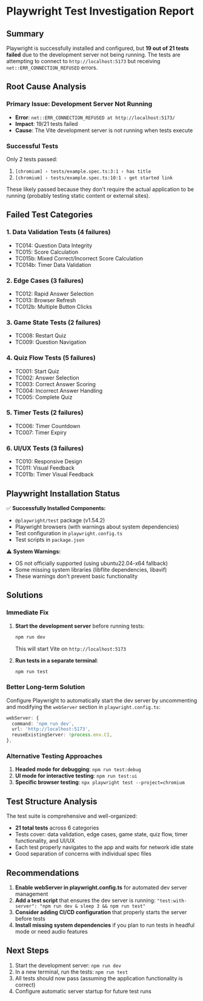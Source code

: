 # Playwright Test Investigation Report

## Summary
Playwright is successfully installed and configured, but **19 out of 21 tests failed** due to the development server not being running. The tests are attempting to connect to `http://localhost:5173` but receiving `net::ERR_CONNECTION_REFUSED` errors.

## Root Cause Analysis

### Primary Issue: Development Server Not Running
- **Error**: `net::ERR_CONNECTION_REFUSED at http://localhost:5173/`
- **Impact**: 19/21 tests failed
- **Cause**: The Vite development server is not running when tests execute

### Successful Tests
Only 2 tests passed:
1. `[chromium] › tests/example.spec.ts:3:1 › has title`
2. `[chromium] › tests/example.spec.ts:10:1 › get started link`

These likely passed because they don't require the actual application to be running (probably testing static content or external sites).

## Failed Test Categories

### 1. Data Validation Tests (4 failures)
- TC014: Question Data Integrity
- TC015: Score Calculation  
- TC015b: Mixed Correct/Incorrect Score Calculation
- TC014b: Timer Data Validation

### 2. Edge Cases (3 failures)
- TC012: Rapid Answer Selection
- TC013: Browser Refresh
- TC012b: Multiple Button Clicks

### 3. Game State Tests (2 failures)
- TC008: Restart Quiz
- TC009: Question Navigation

### 4. Quiz Flow Tests (5 failures)
- TC001: Start Quiz
- TC002: Answer Selection
- TC003: Correct Answer Scoring
- TC004: Incorrect Answer Handling
- TC005: Complete Quiz

### 5. Timer Tests (2 failures)
- TC006: Timer Countdown
- TC007: Timer Expiry

### 6. UI/UX Tests (3 failures)
- TC010: Responsive Design
- TC011: Visual Feedback
- TC011b: Timer Visual Feedback

## Playwright Installation Status

✅ **Successfully Installed Components:**
- `@playwright/test` package (v1.54.2)
- Playwright browsers (with warnings about system dependencies)
- Test configuration in `playwright.config.ts`
- Test scripts in `package.json`

⚠️ **System Warnings:**
- OS not officially supported (using ubuntu22.04-x64 fallback)
- Some missing system libraries (libflite dependencies, libavif)
- These warnings don't prevent basic functionality

## Solutions

### Immediate Fix
1. **Start the development server** before running tests:
   ```bash
   npm run dev
   ```
   This will start Vite on `http://localhost:5173`

2. **Run tests in a separate terminal**:
   ```bash
   npm run test
   ```

### Better Long-term Solution
Configure Playwright to automatically start the dev server by uncommenting and modifying the `webServer` section in `playwright.config.ts`:

```typescript
webServer: {
  command: 'npm run dev',
  url: 'http://localhost:5173',
  reuseExistingServer: !process.env.CI,
},
```

### Alternative Testing Approaches
1. **Headed mode for debugging**: `npm run test:debug`
2. **UI mode for interactive testing**: `npm run test:ui`
3. **Specific browser testing**: `npx playwright test --project=chromium`

## Test Structure Analysis
The test suite is comprehensive and well-organized:
- **21 total tests** across 6 categories
- Tests cover: data validation, edge cases, game state, quiz flow, timer functionality, and UI/UX
- Each test properly navigates to the app and waits for network idle state
- Good separation of concerns with individual spec files

## Recommendations

1. **Enable webServer in playwright.config.ts** for automated dev server management
2. **Add a test script** that ensures the dev server is running: `"test:with-server": "npm run dev & sleep 3 && npm run test"`
3. **Consider adding CI/CD configuration** that properly starts the server before tests
4. **Install missing system dependencies** if you plan to run tests in headful mode or need audio features

## Next Steps

1. Start the development server: `npm run dev`
2. In a new terminal, run the tests: `npm run test`
3. All tests should now pass (assuming the application functionality is correct)
4. Configure automatic server startup for future test runs

